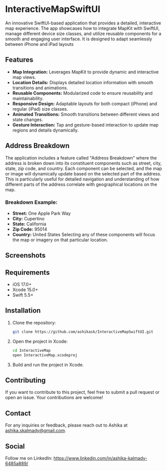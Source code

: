 # InteractiveMapSwiftUI
An innovative SwiftUI-based application that provides a detailed, interactive map experience. The app showcases how to integrate MapKit with SwiftUI, manage different device size classes, and utilize reusable components for a smooth and engaging user interface. It is designed to adapt seamlessly between iPhone and iPad layouts

## Features

- **Map Integration:** Leverages MapKit to provide dynamic and interactive map views.
- **Location Details:** Displays detailed location information with smooth transitions and animations.
- **Reusable Components:** Modularized code to ensure reusability and maintainability.
- **Responsive Design:** Adaptable layouts for both compact (iPhone) and regular (iPad) size classes.
- **Animated Transitions:** Smooth transitions between different views and state changes.
- **Gesture Interaction:** Tap and gesture-based interaction to update map regions and details dynamically.

## Address Breakdown

The application includes a feature called "Address Breakdown" where the address is broken down into its constituent components such as street, city, state, zip code, and country. Each component can be selected, and the map or image will dynamically update based on the selected part of the address. This is particularly useful for detailed navigation and understanding of how different parts of the address correlate with geographical locations on the map.

### Breakdown Example:
- **Street:** One Apple Park Way
- **City:** Cupertino
- **State:** California
- **Zip Code:** 95014
- **Country:** United States
Selecting any of these components will focus the map or imagery on that particular location.


## Screenshots


## Requirements

- iOS 17.0+
- Xcode 15.0+
- Swift 5.5+

## Installation

1. Clone the repository:
   ```bash
   git clone https://github.com/ashikask/InteractiveMapSwiftUI.git
   ```
2. Open the project in Xcode:
   ```bash
   cd InteractiveMap
   open InteractiveMap.xcodeproj
   ```
3. Build and run the project in Xcode.

## Contributing

If you want to contribute to this project, feel free to submit a pull request or open an issue. Your contributions are welcome!

## Contact

For any inquiries or feedback, please reach out to Ashika at ashika.skalmady@gmail.com.

## Social

Follow me on LinkedIn: https://www.linkedin.com/in/ashika-kalmady-6485a889/
